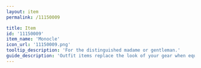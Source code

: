 ```yaml
---
layout: item
permalink: /11150009

title: Item
id: '11150009'
item_name: 'Monocle'
icon_url: '11150009.png'
tooltip_description: 'For the distinguished madame or gentleman.'
guide_description: 'Outfit items replace the look of your gear when equipped.'
---
```

